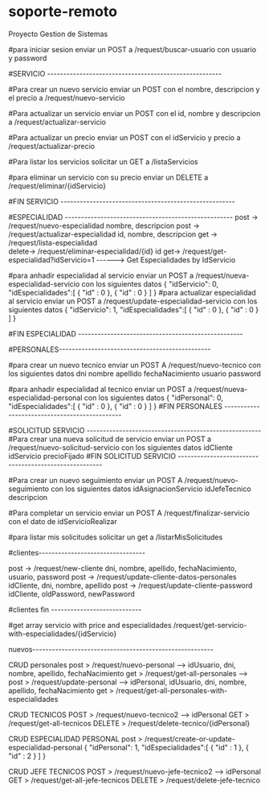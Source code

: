 # soporte-remoto
 Proyecto Gestion de Sistemas


#para iniciar sesion enviar un POST a
/request/buscar-usuario con usuario y password


#SERVICIO ------------------------------------------------------

#Para crear un nuevo servicio enviar un POST
con el nombre, descripcion y el precio a /request/nuevo-servicio

#Para actualizar un servicio enviar un POST
con el id, nombre y descripcion a /request/actualizar-servicio

#Para actualizar un precio enviar un POST 
con el idServicio y precio a /request/actualizar-precio

#Para listar los servicios solicitar un GET a /listaServicios

#para eliminar un servicio con su precio enviar un DELETE a
/request/eliminar/{idServicio}

#FIN SERVICIO ------------------------------------------------------

#ESPECIALIDAD ----------------------------------------------------
post ->      /request/nuevo-especialidad             nombre, descripcion
post ->     /request/actualizar-especialidad        id, nombre, descripcion
get ->      /request/lista-especialidad             
delete->    /request/eliminar-especialidad/{id}     id
get->       /request/get-especialidad?idServicio=1  ------> Get Especialidades by IdServicio

#para anhadir especialidad al servicio enviar un POST a 
/request/nueva-especialidad-servicio con los siguientes datos
{
    "idServicio": 0,
    "idEspecialidades":[
        {
            "id" : 0
        },
        {
            "id" : 0
        }
    ]
}
#para actualizar especialidad al servicio enviar un POST a
/request/update-especialidad-servicio con los siguientes datos
{
    "idServicio": 1,
    "idEspecialidades":[
        {
            "id" : 0
        },
        {
            "id" : 0
        }
    ]
}

#FIN ESPECIALIDAD ---------------------------------------------------



#PERSONALES-----------------------------------------------

#para crear un nuevo tecnico enviar un POST A
/request/nuevo-tecnico
con los siguientes datos
dni
nombre
apellido
fechaNacimiento
usuario
password

#para anhadir especialidad al tecnico enviar un POST a 
/request/nueva-especialidad-personal con los siguientes datos
{
    "idPersonal": 0,
    "idEspecialidades":[
        {
            "id" : 0
        },
        {
            "id" : 0
        }
    ]
}
#FIN PERSONALES ----------------------------------------------




#SOLICITUD SERVICIO ------------------------------------------------------
#Para crear una nueva solicitud de servicio enviar un POST a
/request/nuevo-solicitud-servicio con los siguientes datos
        idCliente
        idServicio
        precioFijado
#FIN SOLICITUD SERVICIO ------------------------------------------------------


#Para crear un nuevo seguimiento enviar un POST A
/request/nuevo-seguimiento con los siguientes datos
        idAsignacionServicio
        idJefeTecnico
        descripcion

#Para completar un servicio enviar un POST A
/request/finalizar-servicio con el dato de idServicioRealizar

#para listar mis solicitudes solicitar un get a
/listarMisSolicitudes





#clientes---------------------------------

post -> /request/new-cliente                        dni, nombre, apellido, fechaNacimiento, usuario, password
post -> /request/update-cliente-datos-personales    idCliente, dni, nombre, apellido
post -> /request/update-cliente-password            idCliente, oldPassword, newPassword



#clientes fin ----------------------------














#get array servicio with price and especialidades
/request/get-servicio-with-especialidades/{idServicio}






nuevos--------------------------------------------------------

CRUD personales
post > /request/nuevo-personal      -->     idUsuario, dni, nombre, apellido, fechaNacimiento
get  > /request/get-all-personales  -->
post > /request/update-personal     -->     idPersonal, idUsuario, dni, nombre, apellido, fechaNacimiento
get  > /request/get-all-personales-with-especialidades

CRUD TECNICOS
POST    >   /request/nuevo-tecnico2                 --> idPersonal
GET     >   /request/get-all-tecnicos
DELETE  >   /request/delete-tecnico/{idPersonal}    


CRUD ESPECIALIDAD PERSONAL
post    >   /request/create-or-update-especialidad-personal
{
    "idPersonal": 1,
    "idEspecialidades":[
        {
            "id" : 1
        },
        {
            "id" : 2
        }
    ]
}

CRUD JEFE TECNICOS
POST    >  /request/nuevo-jefe-tecnico2             --> idPersonal
GET     >  /request/get-all-jefe-tecnicos
DELETE  >  /request/delete-jefe-tecnico
